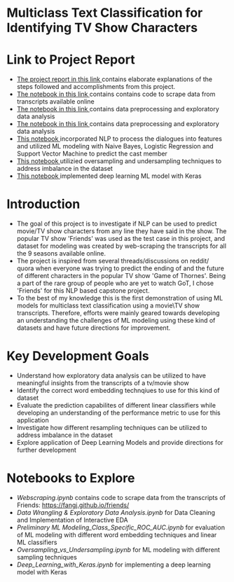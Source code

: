 # Multiclass Text Classification for Identifying TV Show Characters

# Link to Project Report
- [The project report in this link ](https://nbviewer.jupyter.org/github/shamafarabi/Capstone_Project_2-Multiclass_Text_Classification_for_TV_Show_Friends/blob/master/Project%20Report.ipynb)contains elaborate explanations of the steps followed and accomplishments from this project.
- [The notebook in this link ](https://github.com/shamafarabi/Predicting-Cast-Member-of-the-TV-show-Friends-using-NLP/blob/master/Webscraping.ipynb)contains contains code to scrape data from transcripts available online
- [The notebook in this link ](https://github.com/shamafarabi/Predicting-Cast-Member-of-the-TV-show-Friends-using-NLP/blob/master/Data%20Wrangling%20%26%20Exploratory%20Data%20Analysis.ipynb)contains data preprocessing and exploratory data analysis
- [The notebook in this link ](https://github.com/shamafarabi/Predicting-Cast-Member-of-the-TV-show-Friends-using-NLP/blob/master/Data%20Wrangling%20%26%20Exploratory%20Data%20Analysis.ipynb)contains data preprocessing and exploratory data analysis
- [This notebook ](https://github.com/shamafarabi/Predicting-Cast-Member-of-the-TV-show-Friends-using-NLP/blob/master/Preliminary%20ML%20Modeling_Class_Specific_ROC_AUC.ipynb)incorporated NLP to process the dialogues into features and utilized ML modeling with Naive Bayes, Logistic Regression and Support Vector Machine to predict the cast member
- [This notebook ](https://github.com/shamafarabi/Predicting-Cast-Member-of-the-TV-show-Friends-using-NLP/blob/master/Oversampling_vs_Undersampling.ipynb) utilizied oversampling and undersampling techniques to address imbalance in the dataset
- [This notebook ](https://github.com/shamafarabi/Predicting-Cast-Member-of-the-TV-show-Friends-using-NLP/blob/master/Deep_Learning_with_Keras.ipyn) implemented deep learning ML model with Keras

# Introduction

- The goal of this project is to investigate if NLP can be used to predict movie/TV show characters from any line they have said in the show. The popular TV show 'Friends' was used as the test case in this project, and dataset for modeling was created by web-scraping the transcripts for all the 9 seasons available online.
- The project is inspired from several threads/discussions on reddit/ quora when everyone was trying to predict the ending of  and the future of different characters in the  popular TV show 'Game of Thornes'. Being a part of the rare group of people who are yet to watch GoT, I chose 'Friends' for this NLP based capstone project. 
- To the best of my knowledge this is the first demonstration of using ML models for multiclass text classification using a movie\TV show transcripts. 
Therefore, efforts were mainly geared towards developing an understanding the challenges of ML modeling using these kind of datasets and have future directions for improvement.

# Key Development Goals

- Understand how exploratory data analysis can be utilized to have meaningful insights from the transcripts of a tv/movie show
- Identify the correct word embedding technqiues to use for this kind of dataset
- Evaluate the prediction capabilites of different linear classifiers while developing an understanding of the performance metric to use for this application
- Investigate how different resampling techniques can be utilized to address imbalance in the dataset
- Explore application of Deep Learning Models and provide directions for further development

# Notebooks to Explore

- *Webscraping.ipynb* contains code to scrape data from the transcripts of Friends: https://fangj.github.io/friends/
- *Data Wrangling & Exploratory Data Analysis.ipynb* for Data Cleaning and Implementation of Interactive EDA 
- *Preliminary ML Modeling_Class_Specific_ROC_AUC.ipynb* for evaluation of ML modeling with different word embedding techniques and linear ML classifiers
- *Oversampling_vs_Undersampling.ipynb* for ML modeling with different sampling techniques 
- *Deep_Learning_with_Keras.ipynb* for implementing a deep learning model with Keras 
